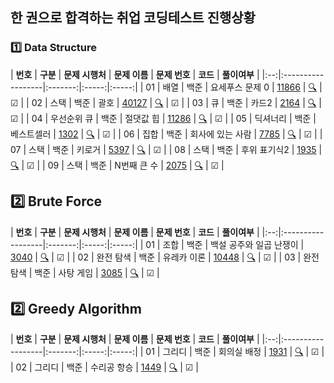 ## 한 권으로 합격하는 취업 코딩테스트 진행상황
### 1️⃣ Data Structure
| **번호** | **구분** | **문제 시행처** | **문제 이름** | **문제 번호** | **코드** | **풀이여부** |
|:--:|:------------------|:-------:|:-----:|:-----:|
| 01 | 배열 | 백준 | 요세푸스 문제 0 | [11866](https://programmers.co.kr/learn/courses/30/lessons/11866) | [🔍](./Data_Structure/11866.py) | ☑ |
| 02 | 스택 | 백준 | 괄호 | [40127](https://programmers.co.kr/learn/courses/30/lessons/40127) | [🔍](./Data_Structure/40127.py) | ☑ |
| 03 | 큐 | 백준 | 카드2 | [2164](https://programmers.co.kr/learn/courses/30/lessons/2164) | [🔍](./Data_Structure/2164.py) | ☑ |
| 04 | 우선순위 큐 | 백준 | 절댓값 힙 | [11286](https://programmers.co.kr/learn/courses/30/lessons/11286) | [🔍](./Data_Structure/11286.py) | ☑ |
| 05 | 딕셔너리 | 백준 | 베스트셀러 | [1302](https://programmers.co.kr/learn/courses/30/lessons/1302) | [🔍](./Data_Structure/1302.py) | ☑ |
| 06 | 집합 | 백준 | 회사에 있는 사람 | [7785](https://programmers.co.kr/learn/courses/30/lessons/7785) | [🔍](./Data_Structure/7785.py) | ☑ |
| 07 | 스택 | 백준 | 키로거 | [5397](https://programmers.co.kr/learn/courses/30/lessons/5397) | [🔍](./Data_Structure/5397.py) | ☑ |
| 08 | 스택 | 백준 | 후위 표기식2 | [1935](https://programmers.co.kr/learn/courses/30/lessons/1935) | [🔍](./Data_Structure/1935.py) | ☑ |
| 09 | 스택 | 백준 | N번째 큰 수 | [2075](https://programmers.co.kr/learn/courses/30/lessons/2075) | [🔍](./Data_Structure/2075.py) | ☑ |


## 2️⃣ Brute Force
| **번호** | **구분** | **문제 시행처** | **문제 이름** | **문제 번호** | **코드** | **풀이여부** |
|:--:|:------------------|:-------:|:-----:|:-----:|
| 01 | 조합 | 백준 | 백설 공주와 일곱 난쟁이 | [3040](https://programmers.co.kr/learn/courses/30/lessons/3040) | [🔍](./Data_Structure/3040.py) | ☑ |
| 02 | 완전 탐색 | 백준 | 유레카 이론 | [10448](https://programmers.co.kr/learn/courses/30/lessons/10448) | [🔍](./Data_Structure/10448.py) | ☑ |
| 03 | 완전 탐색 | 백준 | 사탕 게임 | [3085](https://programmers.co.kr/learn/courses/30/lessons/3085) | [🔍](./Data_Structure/3085.py) | ☑ |


## 2️⃣ Greedy Algorithm
| **번호** | **구분** | **문제 시행처** | **문제 이름** | **문제 번호** | **코드** | **풀이여부** |
|:--:|:------------------|:-------:|:-----:|:-----:|
| 01 | 그리디 | 백준 | 회의실 배정 | [1931](https://programmers.co.kr/learn/courses/30/lessons/1931) | [🔍](./Data_Structure/1931.py) | ☑ |
| 02 | 그리디 | 백준 | 수리공 항승 | [1449](https://programmers.co.kr/learn/courses/30/lessons/1449) | [🔍](./Data_Structure/1449.py) | ☑ |